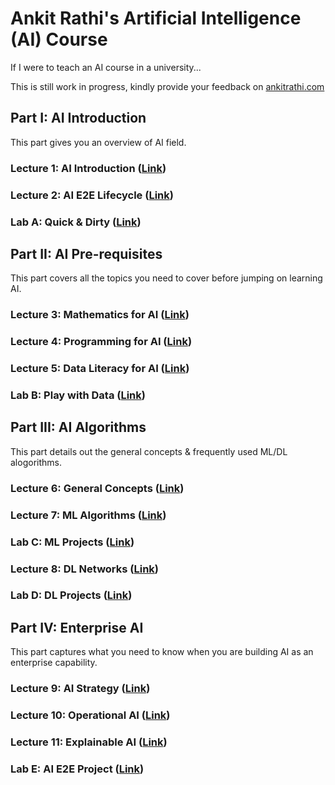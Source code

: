 # Ankit Rathi's Artificial Intelligence (AI) Course
If I were to teach an AI course in a university...

This is still work in progress, kindly provide your feedback on [ankitrathi.com](http://ankitrathi.com/)

## Part I: AI Introduction
This part gives you an overview of AI field.

### Lecture 1: AI Introduction ([Link](https://github.com/ankitrathi169/ankitrathi169.github.io/blob/master/AI_Introduction.md))

### Lecture 2: AI E2E Lifecycle ([Link](https://github.com/ankitrathi169/ankitrathi169.github.io/blob/master/AI_E2E_Lifecycle.md))

### Lab A: Quick & Dirty ([Link](https://github.com/ankitrathi169/ankitrathi169.github.io/blob/master/Quick_N_Dirty.md))

## Part II: AI Pre-requisites 
This part covers all the topics you need to cover before jumping on learning AI.

### Lecture 3: Mathematics for AI ([Link](https://github.com/ankitrathi169/ankitrathi169.github.io/blob/master/Mathematics_for_AI.md))

### Lecture 4: Programming for AI ([Link](https://github.com/ankitrathi169/ankitrathi169.github.io/blob/master/Programming_for_AI.md))

### Lecture 5: Data Literacy for AI ([Link](https://github.com/ankitrathi169/ankitrathi169.github.io/blob/master/Data_Literacy_for_AI.md))

### Lab B: Play with Data ([Link](https://github.com/ankitrathi169/ankitrathi169.github.io/blob/master/Play_with_Data.md))

## Part III: AI Algorithms 
This part details out the general concepts & frequently used ML/DL alogorithms.

### Lecture 6: General Concepts ([Link](https://github.com/ankitrathi169/ankitrathi169.github.io/blob/master/General_Concepts.md))

### Lecture 7: ML Algorithms ([Link](https://github.com/ankitrathi169/ankitrathi169.github.io/blob/master/ML_Algorithms.md))

### Lab C: ML Projects ([Link](https://github.com/ankitrathi169/ankitrathi169.github.io/blob/master/ML_Practice.md))

### Lecture 8: DL Networks ([Link](https://github.com/ankitrathi169/ankitrathi169.github.io/blob/master/DL_Networks.md))

### Lab D: DL Projects ([Link](https://github.com/ankitrathi169/ankitrathi169.github.io/blob/master/DL_Practice.md))

## Part IV: Enterprise AI 
This part captures what you need to know when you are building AI as an enterprise capability.

### Lecture 9: AI Strategy ([Link](https://github.com/ankitrathi169/ankitrathi169.github.io/blob/master/AI_Strategy.md))

### Lecture 10: Operational AI ([Link](https://github.com/ankitrathi169/ankitrathi169.github.io/blob/master/Operational_AI.md))

### Lecture 11: Explainable AI ([Link](https://github.com/ankitrathi169/ankitrathi169.github.io/blob/master/Explainable_AI.md))

### Lab E: AI E2E Project ([Link](https://github.com/ankitrathi169/ankitrathi169.github.io/blob/master/AI_E2E_Project.md))

